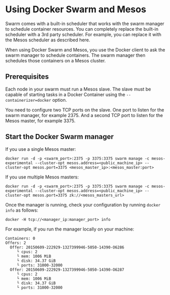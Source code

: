 # Using Docker Swarm and Mesos

Swarm comes with a built-in scheduler that works with the swarm manager to schedule container resources. You can completely replace the built-in scheduler with a 3rd party scheduler. For example, you can replace it with the Mesos scheduler as described here.

When using Docker Swarm and Mesos, you use the Docker client to ask the swarm
manager to schedule containers. The swarm manager then schedules those
containers on a Mesos cluster.

## Prerequisites

Each node in your swarm must run a Mesos slave. The slave must be capable of starting tasks in a Docker Container using the `--containerizer=docker` option.

You need to configure two TCP ports on the slave. One port to listen for the swarm manager, for example 2375. And a second TCP port to listen for the Mesos master, for example 3375.

## Start the Docker Swarm manager

If you use a single Mesos master:

```     
docker run -d -p <swarm_port>:2375 -p 3375:3375 swarm manage -c mesos-experimental --cluster-opt mesos.address=<public_machine_ip> --cluster-opt mesos.port=3375 <mesos_master_ip>:<mesos_master:port>
```

If you use multiple Mesos masters:

```
docker run -d -p <swarm_port>:2375 -p 3375:3375 swarm manage -c mesos-experimental --cluster-opt mesos.address=<public_machine_ip> --cluster-opt mesos.port=3375 zk://<mesos_masters_url>
```

Once the manager is running, check your configuration by running `docker info` as follows:

```
docker -H tcp://<manager_ip:manager_port> info
```

For example, if you run the manager locally on your machine:

```
Containers: 0
Offers: 2
  Offer: 20150609-222929-1327399946-5050-14390-O6286
     └ cpus: 2
     └ mem: 1006 MiB
     └ disk: 34.37 GiB
     └ ports: 31000-32000
  Offer: 20150609-222929-1327399946-5050-14390-O6287
     └ cpus: 2
     └ mem: 1006 MiB
     └ disk: 34.37 GiB
     └ ports: 31000-32000
```
